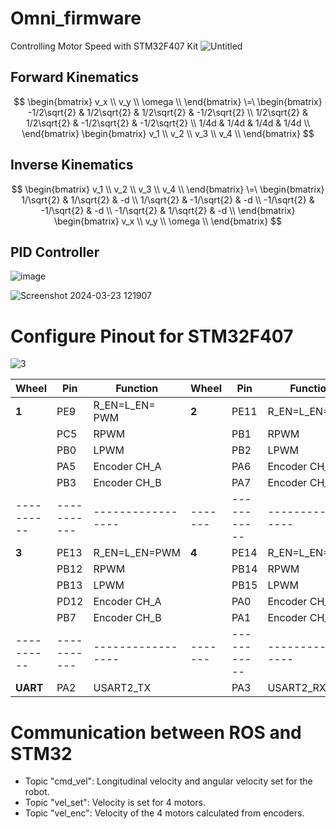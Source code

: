 # Omni_firmware
Controlling Motor Speed with STM32F407 Kit
![Untitled](https://github.com/WanL0q/Motor_Controller_STM32F4/assets/134664967/8cce08ca-791c-4710-b91d-051e33a09514)
## Forward Kinematics
$$
\begin{bmatrix}
v_x \\
v_y \\
\omega \\
\end{bmatrix}
\=\
\begin{bmatrix}
-1/2\sqrt{2} & 1/2\sqrt{2} & 1/2\sqrt{2} & -1/2\sqrt{2} \\
1/2\sqrt{2} & 1/2\sqrt{2} & -1/2\sqrt{2} & -1/2\sqrt{2} \\
1/4d & 1/4d & 1/4d & 1/4d \\
\end{bmatrix}
\begin{bmatrix}
v_1 \\
v_2 \\
v_3 \\
v_4 \\
\end{bmatrix}
$$
## Inverse Kinematics
$$
\begin{bmatrix}
v_1 \\
v_2 \\
v_3 \\
v_4 \\
\end{bmatrix}
\=\
\begin{bmatrix}
1/\sqrt{2} & 1/\sqrt{2} & -d \\
1/\sqrt{2} & -1/\sqrt{2} & -d \\
-1/\sqrt{2} & -1/\sqrt{2} & -d \\
-1/\sqrt{2} & 1/\sqrt{2} & -d \\
\end{bmatrix}
\begin{bmatrix}
v_x \\
v_y \\
\omega \\
\end{bmatrix}
$$
## PID Controller
![image](https://github.com/WanL0q/Motor_Controller_STM32F4/assets/134664967/dc0a0fbd-e9ea-480a-b046-0eff0817b364)

![Screenshot 2024-03-23 121907](https://github.com/WanL0q/Motor_Controller_STM32F4/assets/134664967/96d39baf-8c5f-40b6-9763-4bf98f72518c)



# Configure Pinout for STM32F407

![3](https://github.com/WanL0q/Motor_Controller_STM32F4/assets/134664967/fe212cb8-827a-4e58-b334-2dcba47d07bd)

| Wheel    | Pin       | Function        | Wheel | Pin       | Function        |
|----------|-----------|-----------------|-------|-----------|-----------------|
| **1**    | PE9       | R_EN=L_EN= PWM  |**2** | PE11      | R_EN=L_EN=PWM   |
|          | PC5       | RPWM            |       | PB1       | RPWM            |
|          | PB0       | LPWM            |       | PB2       | LPWM            |
|          | PA5       | Encoder CH_A    |       | PA6       | Encoder CH_A    |
|          | PB3       | Encoder CH_B    |       | PA7       | Encoder CH_B    |
|----------|-----------|-----------------|-------|-----------|-----------------|
| **3**    | PE13      | R_EN=L_EN=PWM   | **4** | PE14      | R_EN=L_EN=PWM   |
|          | PB12      | RPWM            |       | PB14      | RPWM            |
|          | PB13      | LPWM            |       | PB15      | LPWM            |
|          | PD12      | Encoder CH_A    |       | PA0       | Encoder CH_A    |
|          | PB7       | Encoder CH_B    |       | PA1       | Encoder CH_B    |
|----------|-----------|-----------------|-------|-----------|-----------------|
| **UART** | PA2       | USART2_TX       |       | PA3       | USART2_RX       |

# Communication between ROS and STM32
- Topic "cmd_vel": Longitudinal velocity and angular velocity set for the robot.
- Topic "vel_set": Velocity is set for 4 motors.
- Topic "vel_enc": Velocity of the 4 motors calculated from encoders.
